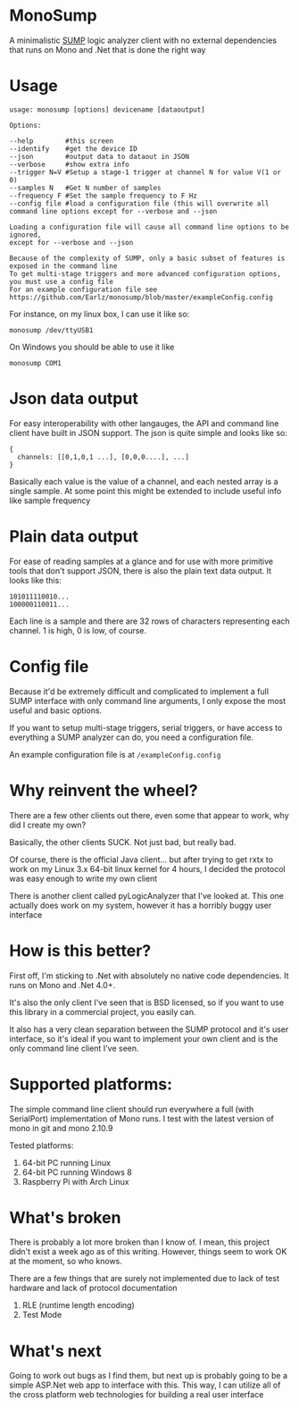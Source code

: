 MonoSump
========

A minimalistic [SUMP](http://www.sump.org/projects/analyzer/) logic analyzer client with no external dependencies that runs on Mono and .Net that is done the right way

# Usage

    usage: monosump [options] devicename [dataoutput]

    Options:

    --help        #this screen
    --identify    #get the device ID
    --json        #output data to dataout in JSON
    --verbose     #show extra info
    --trigger N=V #Setup a stage-1 trigger at channel N for value V(1 or 0)
    --samples N   #Get N number of samples
    --frequency F #Set the sample frequency to F Hz
    --config file #load a configuration file (this will overwrite all command line options except for --verbose and --json

    Loading a configuration file will cause all command line options to be ignored,
    except for --verbose and --json

    Because of the complexity of SUMP, only a basic subset of features is exposed in the command line
    To get multi-stage triggers and more advanced configuration options, you must use a config file
    For an example configuration file see https://github.com/Earlz/monosump/blob/master/exampleConfig.config

For instance, on my linux box, I can use it like so:

    monosump /dev/ttyUSB1

On Windows you should be able to use it like

    monosump COM1

# Json data output

For easy interoperability with other langauges, the API and command line client have built in JSON support. The json is quite simple and looks like so:

    {
      channels: [[0,1,0,1 ...], [0,0,0....], ...]
    }

Basically each value is the value of a channel, and each nested array is a single sample. At some point this might be extended to include useful info like sample frequency

# Plain data output

For ease of reading samples at a glance and for use with more primitive tools that don't support JSON, there is also the plain text data output. It looks like this:

    101011110010... 
    100000110011...

Each line is a sample and there are 32 rows of characters representing each channel. 1 is high, 0 is low, of course. 

# Config file

Because it'd be extremely difficult and complicated to implement a full SUMP interface with only command line arguments, I only expose the most useful and basic options.

If you want to setup multi-stage triggers, serial triggers, or have access to everything a SUMP analyzer can do, you need a configuration file. 

An example configuration file is at `/exampleConfig.config`

# Why reinvent the wheel?

There are a few other clients out there, even some that appear to work, why did I create my own? 

Basically, the other clients SUCK. Not just bad, but really bad. 

Of course, there is the official Java client... but after trying to get rxtx to work on my Linux 3.x 64-bit linux kernel for 4 hours, I decided the protocol was easy enough to write my own client

There is another client called pyLogicAnalyzer that I've looked at. This one actually does work on my system, however it has a horribly buggy user interface

# How is this better?

First off, I'm sticking to .Net with absolutely no native code dependencies. It runs on Mono and .Net 4.0+. 

It's also the only client I've seen that is BSD licensed, so if you want to use this library in a commercial project, you easily can. 

It also has a very clean separation between the SUMP protocol and it's user interface, so it's ideal if you want to implement your own client and is the only command line client I've seen.


# Supported platforms:

The simple command line client should run everywhere a full (with SerialPort) implementation of Mono runs. I test with the latest version of mono in git and mono 2.10.9

Tested platforms:

1. 64-bit PC running Linux
2. 64-bit PC running Windows 8
3. Raspberry Pi with Arch Linux

# What's broken

There is probably a lot more broken than I know of. I mean, this project didn't exist a week ago as of this writing. However, things seem to work OK at the moment, so who knows. 

There are a few things that are surely not implemented due to lack of test hardware and lack of protocol documentation

1. RLE (runtime length encoding)
2. Test Mode

# What's next

Going to work out bugs as I find them, but next up is probably going to be a simple ASP.Net web app to interface with this. 
This way, I can utilize all of the cross platform web technologies for building a real user interface